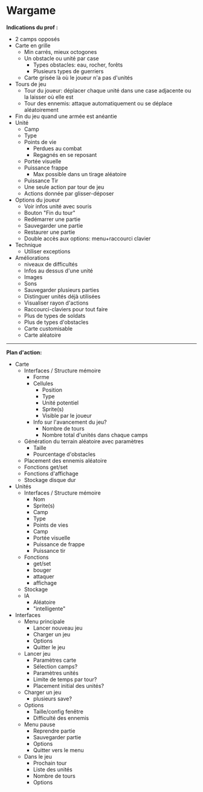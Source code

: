 # Wargame

**Indications du prof :**
- 2 camps opposés
- Carte en grille
	-  Min carrés, mieux octogones
	- Un obstacle ou unité par case
		- Types obstacles: eau, rocher, forêts
		- Plusieurs types de guerriers
	- Carte grisée là où le joueur n'a pas d'unités
- Tours de jeu
	- Tour du joueur: déplacer chaque unité dans une case adjacente ou la laisser où elle est
	- Tour des ennemis: attaque automatiquement ou se déplace aléatoirement
- Fin du jeu quand une armée est anéantie
- Unité
	- Camp
	- Type
	- Points de vie
		- Perdues au combat
		- Regagnés en se reposant
	- Portée visuelle
	- Puissance frappe
		- Max possible dans un tirage aléatoire
	- Puissance Tir
	- Une seule action par tour de jeu
	- Actions donnée par glisser-déposer
- Options du joueur
	- Voir infos unité avec souris
	- Bouton "Fin du tour"
	- Redémarrer une partie
	- Sauvegarder une partie
	- Restaurer une partie
	- Double accès aux options: menu+raccourci clavier 
- Technique
	- Utiliser exceptions
- Améliorations
	- niveaux de difficultés
	- Infos au dessus d'une unité
	- Images
	- Sons
	- Sauvegarder plusieurs parties
	- Distinguer unités déjà utilisées
	- Visualiser rayon d'actions
	- Raccourci-claviers pour tout faire
	- Plus de types de soldats
	- Plus de types d'obstacles
	- Carte customisable
	- Carte aléatoire



---
**Plan d'action:**
 - Carte
   - Interfaces / Structure mémoire
     - Forme
     - Cellules
       - Position
       - Type
       - Unité potentiel
       - Sprite(s)
       - Visible par le joueur
     - Info sur l'avancement du jeu?
       - Nombre de tours 
       - Nombre total d'unités dans chaque camps
   - Génération du terrain aléatoire avec paramètres
     - Taille
     - Pourcentage d'obstacles
   - Placement des ennemis aléatoire
   - Fonctions get/set
   - Fonctions d'affichage
   - Stockage disque dur
 - Unités
   - Interfaces / Structure mémoire
     - Nom
     - Sprite(s)
     - Camp
     - Type
     - Points de vies
     -  Camp
     -  Portée visuelle
     -  Puissance de frappe
     -  Puissance tir
   - Fonctions
     - get/set
     - bouger
     - attaquer
     - affichage
   - Stockage
   - IA
     - Aléatoire
     - "intelligente"
 - Interfaces
   - Menu principale
     - Lancer nouveau jeu
     - Charger un jeu
     - Options
     - Quitter le jeu
   - Lancer jeu
     - Paramètres carte
     - Sélection camps?
     - Paramètres unités
     - Limite de temps par tour?
     - Placement initial des unités?
   - Charger un jeu
     - plusieurs save?
   - Options
     - Taille/config fenêtre
     - Difficulté des ennemis
   - Menu pause
     - Reprendre partie
     - Sauvegarder partie
     - Options
     - Quitter vers le menu
   - Dans le jeu
     - Prochain tour
     - Liste des unités
     - Nombre de tours
     - Options
    
    
      
      
      
